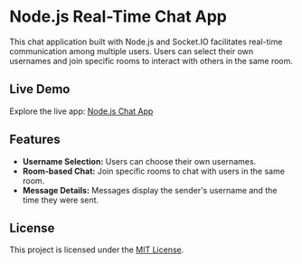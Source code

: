 # Node.js Real-Time Chat App

This chat application built with Node.js and Socket.IO facilitates real-time communication among multiple users. Users can select their own usernames and join specific rooms to interact with others in the same room.

## Live Demo

Explore the live app: [Node.js Chat App](https://eslam-chat-app.onrender.com)

## Features

- **Username Selection:** Users can choose their own usernames.
- **Room-based Chat:** Join specific rooms to chat with users in the same room.
- **Message Details:** Messages display the sender's username and the time they were sent.

## License

This project is licensed under the [MIT License](LICENSE).
